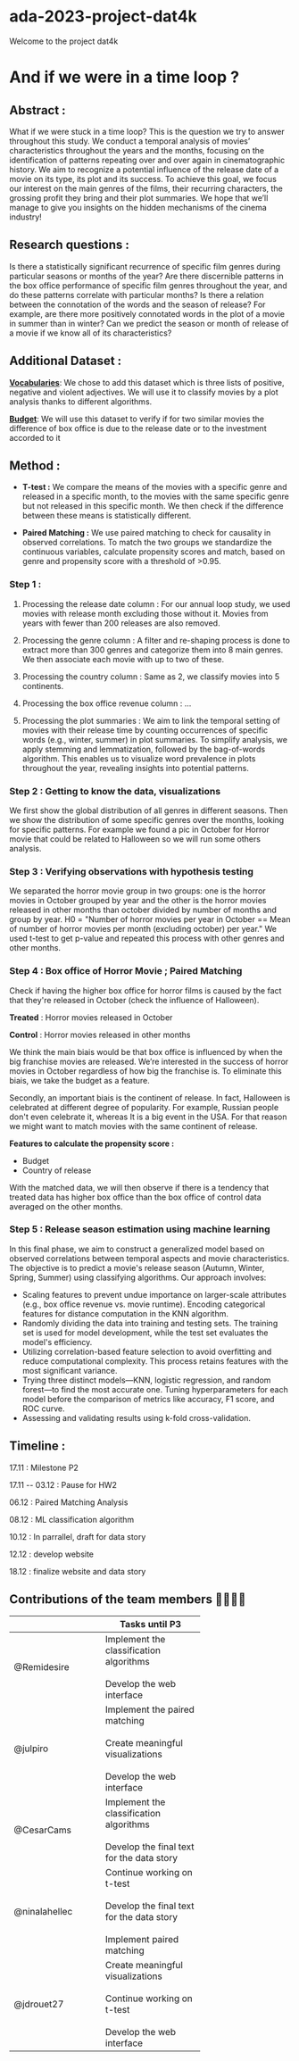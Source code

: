 # ada-2023-project-dat4k
Welcome to the project dat4k


#  And if we were in a time loop ?


## Abstract : 
What if we were stuck in a time loop? This is the question we try to answer throughout this study. We conduct a temporal analysis of movies’ characteristics throughout the years and the months, focusing on the identification of patterns repeating over and over again in cinematographic history.  We aim to recognize a potential influence of the release date of a movie on its type, its plot and its success. To achieve this goal, we focus our interest on the main genres of the films, their recurring characters, the grossing profit they bring and their plot summaries. We hope that we’ll manage to give you insights on the hidden mechanisms of the cinema industry!

## Research questions :

Is there a statistically significant recurrence of specific film genres during particular seasons or months of the year?
Are there discernible patterns in the box office performance of specific film genres throughout the year, and do these patterns correlate with particular months?
Is there a relation between the connotation of the words and the season of release? For example, are there more positively connotated words in the plot of a movie in summer than in winter?
Can we predict the season or month of release of a movie if we know all of its characteristics?

## Additional Dataset : 
[**Vocabularies**](https://drive.google.com/drive/folders/1-KcpE8cju60CcNXWc_gPZ6x3V8r7T5eH?usp=share_link):  We chose to add this dataset which is three lists of positive, negative and violent adjectives. We will use it to classify movies by a plot analysis thanks to different algorithms.


[**Budget**](https://www.kaggle.com/datasets/rounakbanik/the-movies-dataset?resource=download&select=movies_metadata.csv): We will use this dataset to verify if for two similar movies the difference of box office is due to the release date or to the investment accorded to it     

## Method : 

  - **T-test :** We compare the means of the movies with a specific genre and released in a specific month, to the movies with the same specific genre but not released in this specific month. We then check if the difference between these means is statistically different.

  - **Paired Matching :**  We use paired matching to check for causality in observed correlations. To match the two groups we standardize the continuous variables, calculate propensity scores and match, based on genre and propensity score with a threshold of >0.95.


### Step 1 :

  1) Processing the release date column : For our annual loop study, we used movies with release month excluding those without it. Movies from years with fewer than 200 releases are also removed. 

  2) Processing the genre column : A filter and re-shaping process is done to extract more than 300 genres and categorize them into 8 main genres. We then associate each movie with up to two of these. 

  3) Processing the country column : Same as 2, we classify movies into 5 continents.

  4) Processing the box office revenue column : ...

  5) Processing the plot summaries : We aim to link the temporal setting of movies with their release time by counting occurrences of specific words (e.g., winter, summer) in plot summaries. To simplify analysis, we apply stemming and lemmatization, followed by the bag-of-words algorithm. This enables us to visualize word prevalence in plots throughout the year, revealing insights into potential patterns.



### Step 2 : Getting to know the data, visualizations 

We first show the global distribution of all genres in different seasons. Then we show the distribution of some specific genres over the months, looking for specific patterns. For example we found a pic in October for Horror movie that could be related to Halloween so we will run some others analysis.

### Step 3 : Verifying observations with hypothesis testing 

We separated the horror movie group in two groups: one is the horror movies in October grouped by year and the other is the horror movies released in other months than october divided by number of months and group by year.
H0 = "Number of horror movies per year in October == Mean of number of horror movies per month (excluding october)  per year." 
We used t-test to get p-value and repeated this process with other genres and other months.

### Step 4 : Box office of Horror Movie ; Paired Matching 

Check if having the higher box office for horror films is caused by the fact that they're released in October (check the influence of Halloween).

**Treated** : Horror movies released in October

**Control** : Horror movies released in other months

We think the main biais would be that box office is influenced by when the big franchise movies are released. We’re interested in the success of horror movies in October regardless of how big the franchise is.
To eliminate this biais, we take the budget as a feature.

Secondly, an important biais is the continent of release. In fact, Halloween is celebrated at different degree of popularity. For example, Russian people don't even celebrate it, whereas It is a big event in the USA.
For that reason we might want to match movies with the same continent of release.

**Features to calculate the propensity score :**
  - Budget 
  - Country of release

With the matched data, we will then observe if there is a tendency that treated data has higher box office than the box office of control data averaged on the other months.


### Step 5 : Release season estimation using machine learning  

In this final phase, we aim to construct a generalized model based on observed correlations between temporal aspects and movie characteristics. The objective is to predict a movie's release season (Autumn, Winter, Spring, Summer) using classifying algorithms. Our approach involves: 

  - Scaling features to prevent undue importance on larger-scale attributes (e.g., box office revenue vs. movie runtime). Encoding categorical features for distance computation in the KNN algorithm.
  - Randomly dividing the data into training and testing sets. The training set is used for model development, while the test set evaluates the model's efficiency.
  - Utilizing correlation-based feature selection to avoid overfitting and reduce computational complexity. This process retains features with the most significant variance.
  - Trying three distinct models—KNN, logistic regression, and random forest—to find the most accurate one. Tuning hyperparameters for each model before the comparison of metrics like accuracy, F1 score, and ROC curve.
  - Assessing and validating results using k-fold cross-validation.


## Timeline :
17.11 : Milestone P2

17.11 -- 03.12 : Pause for HW2

06.12 : Paired Matching Analysis

08.12 : ML classification algorithm

10.12 : In parrallel, draft for data story

12.12 : develop website

18.12 : finalize website and data story





## Contributions of the team members 👨‍👩‍👧‍👧
<table class="tg" style="undefined;table-layout: fixed; width: 342px">
<colgroup>
<col style="width: 164px">
<col style="width: 178px">
</colgroup>
<thead>
  <tr>
    <th class="tg-0lax"></th>
    <th class="tg-0lax">Tasks until P3</th>
  </tr>
</thead>
<tbody>
  <tr>
    <td class="tg-0lax">@Remidesire</td>
    <td class="tg-0lax">Implement the classification algorithms<br><br>Develop the web interface</td>
  </tr>
  <tr>
    <td class="tg-0lax">@julpiro</td>
    <td class="tg-0lax">Implement the paired matching<br><br>Create meaningful visualizations<br><br>Develop the web interface</td>
  </tr>
  <tr>
    <td class="tg-0lax">@CesarCams</td>
    <td class="tg-0lax">Implement the classification algorithms<br><br>Develop the final text for the data story</td>
  </tr>
  <tr>
    <td class="tg-0lax">@ninalahellec</td>
    <td class="tg-0lax">Continue working on t-test<br><br>Develop the final text for the data story<br><br>Implement paired matching</td>
  </tr>
  <tr>
    <td class="tg-0lax">@jdrouet27</td>
    <td class="tg-0lax">Create meaningful visualizations<br><br>Continue working on t-test<br><br>Develop the web interface</td>
  </tr>
</tbody>
</table>


